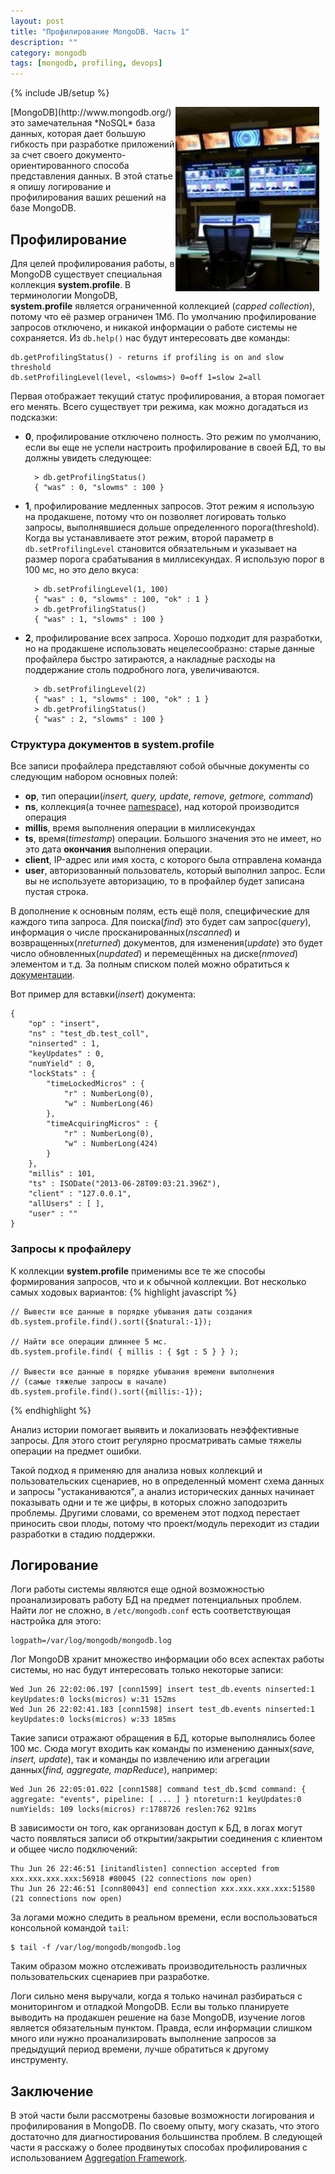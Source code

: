 ```yaml
---
layout: post
title: "Профилирование MongoDB. Часть 1"
description: ""
category: mongodb
tags: [mongodb, profiling, devops]
---
```

{% include JB/setup %}

<style>
    .fig {
        #text-align: center;
        margin: 10px;
    }
    .spoiler .spoiler_title {
    color: darkblue;
    border-bottom: dotted 1px;    
    cursor: pointer;
}

.spoiler .spoiler_text {
    display: none;
}
</style>

<link rel="stylesheet" href="/pygments.css"/>

  <p class="fig"><img src="/images/monitoring.jpg" alt="monitoring" style="width: 230px;" align='right'/></p>
[MongoDB](http://www.mongodb.org/) это замечательная *NoSQL* база данных, которая дает большую гибкость при разработке приложений за счет своего документо-ориентированного способа представления данных. В этой статье я опишу логирование и профилирования ваших решений на базе MongoDB.


## Профилирование
Для целей профилирования работы, в MongoDB существует специальная коллекция 
**system.profile**. В терминологии MongoDB, **system.profile** является ограниченной коллекцией (*capped collection*), потому что её размер ограничен 1Мб. По умолчанию профилирование запросов отключено, и никакой 
информации о работе системы не сохраняется. Из `db.help()` нас будут интересовать две команды:

    db.getProfilingStatus() - returns if profiling is on and slow threshold
    db.setProfilingLevel(level, <slowms>) 0=off 1=slow 2=all

Первая отображает текущий статус профилирования, а вторая помогает его менять. Всего существует три режима, как можно догадаться из подсказки: 

* **0**, профилирование отключено полность. Это режим по умолчанию, если вы еще не успели настроить профилирование в своей БД, то вы должны увидеть следующее:

   
        > db.getProfilingStatus()
        { "was" : 0, "slowms" : 100 }
    
* **1**, профилирование медленных запросов. Этот режим я использую на продакшене, потому что он позволяет логировать только запросы, выполнявшиеся дольше определенного порога(threshold). Когда вы устанавливаете этот режим, второй параметр в `db.setProfilingLevel` становится обязательным и указывает на размер порога срабатывания в миллисекундах. Я использую порог в 100 мс, но это дело вкуса:

        > db.setProfilingLevel(1, 100)
        { "was" : 0, "slowms" : 100, "ok" : 1 }
        > db.getProfilingStatus()
        { "was" : 1, "slowms" : 100 }
        
* **2**, профилирование всех запроса. Хорошо подходит для разработки, но на продакшене использовать нецелесообразно: старые данные профайлера быстро затираются, а накладные расходы на поддержание столь подробного лога, увеличиваются.

        > db.setProfilingLevel(2)
        { "was" : 1, "slowms" : 100, "ok" : 1 }
        > db.getProfilingStatus()
        { "was" : 2, "slowms" : 100 }
        

### Структура документов в system.profile
Все записи профайлера представляют собой обычные документы со следующим набором основных полей:
* **op**, тип операции(*insert, query, update, remove, getmore, command*)
* **ns**, коллекция(а точнее [namespace](http://docs.mongodb.org/manual/reference/glossary/#term-namespace)), над которой производится операция
* **millis**, время выполнения операции в миллисекундах
* **ts**, время(*timestamp*) операции. Большого значения это не имеет, но это дата **окончания** выполнения операции.
* **client**, IP-адрес или имя хоста, с которого была отправлена команда
* **user**, авторизованный пользователь, который выполнил запрос. Если вы не используете авторизацию, то в профайлер будет записана пустая строка. 

В дополнение к основным полям, есть ещё поля, специфические для каждого типа запроса. Для поиска(*find*) это будет сам запрос(*query*), информация о числе просканированных(*nscanned*) и возвращенных(*nreturned*) документов, для изменения(*update*) это будет число обновленных(*nupdated*) и перемещённых на диске(*nmoved*) элементом и т.д. За полным списком полей можно обратиться к [документации](http://docs.mongodb.org/manual/reference/database-profiler/#output-reference).

Вот пример для вставки(*insert*) документа:

    {
    	"op" : "insert",
    	"ns" : "test_db.test_coll",
    	"ninserted" : 1,
    	"keyUpdates" : 0,
    	"numYield" : 0,
    	"lockStats" : {
    		"timeLockedMicros" : {
    			"r" : NumberLong(0),
    			"w" : NumberLong(46)
    		},
    		"timeAcquiringMicros" : {
    			"r" : NumberLong(0),
    			"w" : NumberLong(424)
    		}
    	},
    	"millis" : 101,
    	"ts" : ISODate("2013-06-28T09:03:21.396Z"),
    	"client" : "127.0.0.1",
    	"allUsers" : [ ],
    	"user" : ""
    }


### Запросы к профайлеру

К коллекции **system.profile** применимы все те же способы формирования запросов, что и к обычной коллекции. Вот несколько самых ходовых вариантов:
{% highlight javascript %}

    // Вывести все данные в порядке убывания даты создания
    db.system.profile.find().sort({$natural:-1});
            
    // Найти все операции длиннее 5 мс.
    db.system.profile.find( { millis : { $gt : 5 } } );
            
    // Вывести все данные в порядке убывания времени выполнения
    // (самые тяжелые запросы в начале)
    db.system.profile.find().sort({millis:-1});
{% endhighlight %}

Анализ истории помогает выявить и локализовать неэффективные запросы. Для этого стоит регулярно просматривать самые тяжелы операции на предмет ошибки. 

Такой подход я применяю для анализа новых коллекций и пользовательских сценариев, но в определенный момент схема данных и запросы "устаканиваются", а анализ исторических данных начинает показывать одни и те же цифры, в которых сложно заподозрить проблемы. Другими словами, со временем этот подход перестает приносить свои плоды, потому что проект/модуль переходит из стадии разработки в стадию поддержки.   


## Логирование
Логи работы системы являются еще одной возможностью проанализировать 
работу БД на предмет потенциальных проблем. Найти лог не сложно, в
`/etc/mongodb.conf` есть соответствующая настройка для этого:
    
    logpath=/var/log/mongodb/mongodb.log

Лог MongoDB хранит множество информации обо всех аспектах работы системы, но 
нас будут интересовать только некоторые записи:

    Wed Jun 26 22:02:06.197 [conn1599] insert test_db.events ninserted:1 keyUpdates:0 locks(micros) w:31 152ms
    Wed Jun 26 22:02:41.183 [conn1598] insert test_db.events ninserted:1 keyUpdates:0 locks(micros) w:33 185ms
    
Такие записи отражают обращения в БД, которые выполнялись более 100 мс. Сюда 
могут входить как команды по изменению данных(*save, insert, update*), так 
и команды по извлечению или агрегации данных(*find, aggregate, mapReduce*), 
например:

    Wed Jun 26 22:05:01.022 [conn1588] command test_db.$cmd command: { aggregate: "events", pipeline: [ ... ] } ntoreturn:1 keyUpdates:0 numYields: 109 locks(micros) r:1788726 reslen:762 921ms
    
В зависимости он того, как организован доступ к БД, в логах могут часто появляться записи об открытии/закрытии соединения с клиентом и общее число подключений:

    Thu Jun 26 22:46:51 [initandlisten] connection accepted from xxx.xxx.xxx.xxx:56918 #80045 (22 connections now open)
    Thu Jun 26 22:46:51 [conn80043] end connection xxx.xxx.xxx.xxx:51580 (21 connections now open)
    
За логами можно следить в реальном времени, если воспользоваться консольной командой `tail`:

    $ tail -f /var/log/mongodb/mongodb.log

Таким образом можно отслеживать производительность различных пользовательских сценариев при разработке. 

Логи сильно меня выручали, когда я только начинал разбираться с мониторингом и отладкой MongoDB. Если вы только планируете выводить на продакшен решение на базе MongoDB, изучение логов является обязательным пунктом. Правда, если информации слишком много или нужно проанализировать выполнение запросов за предыдущий период времени, лучше обратиться к другому инструменту. 


## Заключение
В этой части были рассмотрены базовые возможности логирования и профилирования в MongoDB. По своему опыту, могу сказать, что этого достаточно для диагностирования большинства проблем. В следующей части я расскажу о более продвинутых способах профилирования с использованием [Aggregation Framework](http://docs.mongodb.org/manual/core/aggregation/).